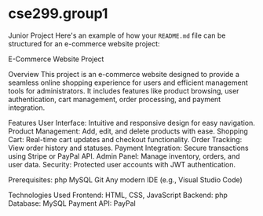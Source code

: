 # cse299.group1
Junior Project
Here's an example of how your `README.md` file can be structured for an e-commerce website project:

E-Commerce Website Project

Overview
This project is an e-commerce website designed to provide a seamless online shopping experience for users and efficient management tools for administrators. It includes features like product browsing, user authentication, cart management, order processing, and payment integration.


Features
User Interface: Intuitive and responsive design for easy navigation.
Product Management: Add, edit, and delete products with ease.
Shopping Cart: Real-time cart updates and checkout functionality.
Order Tracking: View order history and statuses.
Payment Integration: Secure transactions using Stripe or PayPal API.
Admin Panel: Manage inventory, orders, and user data.
Security: Protected user accounts with JWT authentication.


Prerequisites:
php
MySQL 
Git
Any modern IDE (e.g., Visual Studio Code)

 Technologies Used
Frontend: HTML, CSS, JavaScript
Backend: php
Database: MySQL
Payment API: PayPal




